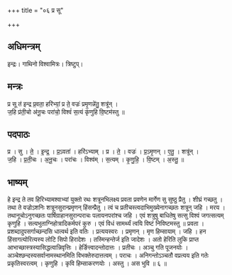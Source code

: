 +++
title = "०६ प्र सू"

+++
## अधिमन्त्रम्
इन्द्रः। गाथिनो विश्वामित्रः। त्रिष्टुप्।

## मन्त्रः
प्र सू त॑ इन्द्र प्र॒वता॒ हरि॑भ्यां॒ प्र ते॒ वज्रः॑ प्रमृ॒णन्ने॑तु॒ शत्रू॑न् ।  
ज॒हि प्र॑ती॒चो अ॑नू॒चः परा॑चो॒ विश्वं॑ स॒त्यं कृ॑णुहि वि॒ष्टम॑स्तु ॥

## पदपाठः
प्र । सु । ते॒ । इ॒न्द्र॒ । प्र॒ऽवता॑ । हरि॑ऽभ्याम् । प्र । ते॒ । वज्रः॑ । प्र॒ऽमृ॒णन् । ए॒तु॒ । शत्रू॑न् ।  
ज॒हि । प्र॒ती॒चः । अ॒नू॒चः । परा॑चः । विश्व॑म् । स॒त्यम् । कृ॒णु॒हि॒ । वि॒ष्टम् । अ॒स्तु॒ ॥

## भाष्यम्
हे इन्द्र ते तव हिरिभ्यामश्वाभ्यां युक्तो रथः शत्रूनभिलक्ष्य प्रवता प्रवणेन मार्गेण सु सुष्ठु प्रैतु । शीघ्रं गच्छतु । तथा ते वज्रोऽशनिः शत्रूनसुरान्प्रमृणन् हिंसन्प्रैतु । त्वं च प्रतीचस्त्वदाभिमुख्येनागच्छतः शत्रून् जहि । मरय । तथानूचोऽनुगच्छतः पार्षिग्राहानसुरान्पराचः पलायनपरांश्च जहि । एवं शत्रुषु बाधितेषु सत्सु विश्वं जगत्सत्यम् कृणुहि । सत्यभुताग्निहोत्रादिकर्मपरं कुरु । एवं विधं सामर्थ्यं त्वयि विष्टं निविष्टमस्तु ॥ प्रवता । प्रशब्दादुपसर्गाच्छन्दसि धात्वर्थ इति वतिः । प्रत्ययस्वरः । प्रमृणन् । मृण हिम्सायाम् । जहि । हन हिंसागत्योरित्यस्य लोटि सिपो हिरादेशः । तस्मिन्हन्तेर्ज इति जादेशः । अतो हेरिति लुकि प्राप्त आभाच्छास्त्रस्यासिद्धत्वान्निवृत्तिः । हेर्ङित्त्वादन्तोदात्तः । प्रतीचः । अञ्चु गति पूजनयोः । अञ्चेश्छन्दस्यसर्वानामस्थानमिति विभक्तेरुदात्तत्वम् । पराचः । अनिगन्तोऽञ्चतौ वप्रत्यय इति गतेः प्रकृतिस्वरत्वम् । कृणुहि । कृवि हिम्साकरणयोः । अस्तु । अस भुवि ॥ ६ ॥